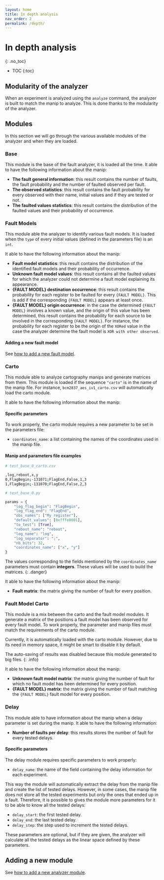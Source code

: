 ```yaml
---
layout: home
title: In depth analysis
nav_order: 2
permalink: /depth/
---
```


# In depth analysis
{: .no_toc}

- TOC
{:toc}

## Modularity of the analyzer
When an experiment is analyzed using the `analyze` command, the analyzer is
built to match the manip to analyze. This is done thanks to the modularity of
the analyzer. 

## Modules
In this section we will go through the various available modules of the analyzer
and when they are loaded.

### Base
This module is the base of the fault analyzer, it is loaded all the time. It
able to have the following information about the manip:
- **The fault general information**: this result contains the number of faults, the
  fault probability and the number of faulted observed per fault.
- **The observed statistics**: this result contains the fault probability for every
  observed with their name, initial values and if they are tested or not.
- **The faulted values statistics**: this result contains the distribution of the
  faulted values and their probability of occurrence.
  
### Fault Models
This module able the analyzer to identify various fault models. It is loaded
when the `type` of every initial values (defined in the parameters file) is an
`int`.

It able to have the following information about the manip:
- **Fault model statistics**: this result contains the distribution of the
  identified fault models and their probability of occurrence.
- **Unknown fault model values**: this result contains all the faulted values
  for which the analyzer could not determine a fault model explaining its
  appearance.
- **{FAULT MODEL} destination occurrence**: this result contains the probability
  for each register to be faulted for every `{FAULT MODEL}`. This is add if the
  corresponding `{FAULT MODEL}` appears at least once.
- **{FAULT MODEL} origin occurrence**: in the case the determined `{FAULT
  MODEL}` involves a known value, and the origin of this value has been
  determined, this result contains the probability for each source to be
  involved in the corresponding `{FAULT MODEL}`. For instance, the probability
  for each register to be the origin of the `XORed` value in the case the
  analyzer determine the fault model is `XOR with other observed`.

#### Adding a new fault model

See [how to add a new fault model]({{site.baseurl}}/dev/fault_models/).

### Carto
This module able to analyze cartography manips and generate matrices from them.
This module is loaded if the sequence `"carto"` is in the name of the manip
file. For instance, `bcm2837_aes_iv1_carto.csv` will automatically load the
carto module.

It able to have the following information about the manip:

#### Specific parameters
To work properly, the carto module requires a new parameter to be set in the
parameters file:
- `coordinates_name`: a list containing the names of the coordinates used in the
  manip file.
  
#### Manip and parameters file examples
```sh
# test_base_0_carto.csv

,log,reboot,x,y
0,FlagBegin;-131071;FlagEnd,False,1,3
1,FlagBegin;-131070;FlagEnd,False,2,3
```

```python
# test_base_0.py

params = {
    "log_flag_begin": "FlagBegin",
    "log_flag_end": "FlagEnd",
    "obs_names": ["My register"],
    "default_values": [0xfffe0001],
    "to_test": [True],
    "reboot_name": "reboot",
    "log_name": "log",
    "log_separator": ";",
    "nb_bits": 32,
    "coordinates_name": ["x", "y"]
}
```

The values corresponding to the fields mentioned by the `coordinates_name`
parameters must contain **integers**. These values will be used to build the
matrices.
{: .danger}

It able to have the following information about the manip:
- **Fault matrix**: the matrix giving the number of fault for every position.

### Fault Model Carto
This module is a mix between the carto and the fault model modules. It generate
a matrix of the positions a fault model has been observed for every fault model.
To work properly, the parameter and manip files must match the requirements of
the carto module.

Currently, it is automatically loaded with the carto module. However, due to its
need in memory space, it might be smart to disable it by default.

The auto-saving of results was disabled because this module generated to big
files. 
{: .info}

It able to have the following information about the manip:
- **Unknown fault model matrix**: the matrix giving the number of fault for
  which no fault model has been determined for every position.
- **{FAULT MODEL} matrix**: the matrix giving the number of fault matching the
  `{FAULT MODEL}` fault model for every position.

### Delay
This module able to have information about the manip when a delay parameter is
set during the manip. It able to have the following information:
- **Number of faults per delay**: this results stores the number of fault for
  every tested delays.

#### Specific parameters
The delay module requires specific parameters to work properly:
- `delay_name`: the name of the field containing the delay information for each
  experiment.
  
This way the module will automatically extract the delay from the manip file and
create the list of tested delays. However, in some cases, the manip file does
not store all the tested experiments but only the ones that ended up in a fault.
Therefore, it is possible to gives the module more parameters for it to be able
to know all the tested delays:

- `delay_start`: the first tested delay.
- `delay_end`: the last tested delay.
- `delay_step`: the step used to increment the tested delays.

These parameters are optional, but if they are given, the analyzer will
calculate all the tested delays as the linear space defined by these parameters.

## Adding a new module
See [how to add a new analyzer module]({{site.baseurl}}/dev/analyzer_modules/).
